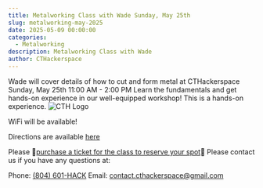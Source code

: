 ```yaml
---
title: Metalworking Class with Wade Sunday, May 25th
slug: metalworking-may-2025
date: 2025-05-09 00:00:00
categories:
  - Metalworking
description: Metalworking Class with Wade
author: CTHackerspace
---
```


Wade will cover details of how to cut and form metal at CTHackerspace Sunday, May 25th 11:00 AM - 2:00 PM
Learn the fundamentals and get hands-on experience in our well-equipped workshop!
This is a hands-on experience.
![CTH Logo](/hack.png)

WiFi will be available!

Directions are available [here](/how-to-find-us)

Please 🎫[purchase a ticket for the class to reserve your spot](https://lp.constantcontactpages.com/ev/reg/95fas9m/lp/5b42c8c3-3398-413b-be82-00fb61301180)🎫
Please contact us if you have any questions at:

Phone: [(804) 601-HACK](tel:+18066014225)
Email: [contact.cthackerspace@gmail.com](mailto:contact.cthackerspace@gmail.com)
